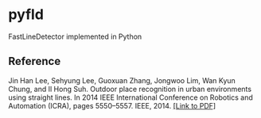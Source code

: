 # pyfld
FastLineDetector implemented in Python

## Reference
Jin Han Lee, Sehyung Lee, Guoxuan Zhang, Jongwoo Lim, Wan Kyun Chung, and Il Hong Suh. Outdoor place recognition in urban environments using straight lines. In 2014 IEEE International Conference on Robotics and Automation (ICRA), pages 5550–5557. IEEE, 2014. [[Link to PDF]](http://cvlab.hanyang.ac.kr/~jwlim/files/icra14linerec.pdf)
